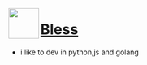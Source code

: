 <img src="https://raw.githubusercontent.com/Team-BANERUS/poketwo-Autocatcher/main/s-mds/banerus-hrt.png" align="left" width="60px"> <h1>[Bless](https://github.com/xiBless) </h1>
- i like to dev in python,js and golang

